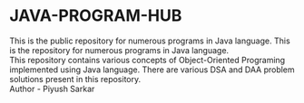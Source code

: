 # JAVA-PROGRAM-HUB

This is the public repository for numerous programs in Java language.
This is the repository for numerous programs in Java language.
<br>
This repository contains various concepts of Object-Oriented Programing implemented using Java language.
There are various DSA and DAA problem solutions present in this repository.
<br>
Author - Piyush Sarkar
